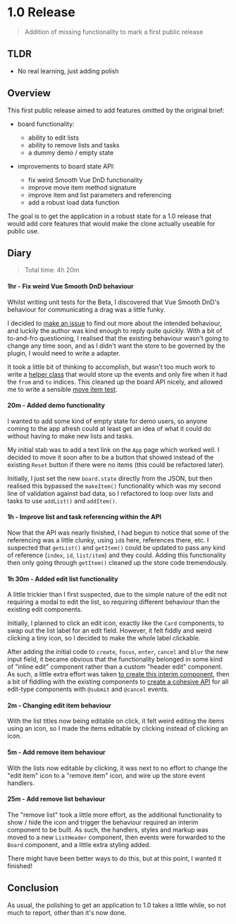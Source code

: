 # 1.0 Release

> Addition of missing functionality to mark a first public release

## TLDR

- No real learning, just adding polish

## Overview

This first public release aimed to add features omitted by the original brief:

- board functionality:
    - ability to edit lists
    - ability to remove lists and tasks
    - a dummy demo / empty state

- improvements to board state API:
    - fix weird Smooth Vue DnD functionality
    - improve move item method signature
    - improve item and list parameters and referencing
    - add a robust load data function

The goal is to get the application in a robust state for a 1.0 release that would add core features that would make the clone actually useable for public use.

## Diary

> Total time: 4h 20m

#### 1hr - Fix weird Vue Smooth DnD behaviour

Whilst writing unit tests for the Beta, I discovered that Vue Smooth DnD's behaviour for communicating a drag was a little funky.

I decided to [make an issue](https://github.com/kutlugsahin/vue-smooth-dnd/issues/16) to find out more about the intended behaviour, and luckily the author was kind enough to reply quite quickly. With a bit of to-and-fro questioning, I realised that the existing behaviour wasn't going to change any time soon, and as I didn't want the store to be governed by the plugin, I would need to write a adapter. 

It took a little bit of thinking to accomplish, but wasn't too much work to write a [helper class](https://github.com/davestewart/app-diary/commit/b927526163042c10f3e4b8371849975ca9ea33fc#diff-39d2e940a60059f261f0176510bcb93e) that would store up the events and only fire when it had the `from` and `to` indices. This cleaned up the board API nicely, and allowed me to write a sensible [move item test](https://github.com/davestewart/app-diary/blob/master/test/unit/specs/store/board.spec.js#L65-L69). 


#### 20m - Added demo functionality

I wanted to add some kind of empty state for demo users, so anyone coming to the app afresh could at least get an idea of what it could do without having to make new lists and tasks.

My initial stab was to add a text link on the `App` page which worked well. I decided to move it soon after to be a button that showed instead of the existing `Reset` button if there were no items (this could be refactored later).

Initially, I just set the new `board.state` directly from the JSON, but then realised this bypassed the `makeItem()` functionality which was my second line of validation against bad data, so I refactored to loop over lists and tasks to use `addList()` and `addItem()`.


#### 1h - Improve list and task referencing within the API

Now that the API was nearly finished, I had begun to notice that some of the referencing was a little clunky, using `id`s here, references there, etc. I suspected that `getList()` and `getItem()` could be updated to pass any kind of reference (`index`, `id`, `list/item`) and they could. Adding this functionality then only going through `getItem()` cleaned up the store code tremendously.


#### 1h 30m - Added edit list functionality

A little trickier than I first suspected, due to the simple nature of the edit not requiring a modal to edit the list, so requiring different behaviour than the existing edit components.

Initially, I planned to click an edit icon, exactly like the `Card` components, to swap out the list label for an edit field. However, it felt fiddly and weird clicking a tiny icon, so I decided to make the whole label clickable.

After adding the initial code to `create`, `focus`, `enter`, `cancel` and `blur` the new input field, it became obvious that the functionality belonged in some kind of "inline edit" component rather than a custom "header edit" component. As such, a little extra effort was taken [to create this interim component](https://github.com/davestewart/app-diary/commit/52f76cb4a9b650a8f67330464d5e474a8d6cd710), then a bit of fiddling with the existing components to [create a cohesive API](https://github.com/davestewart/app-diary/commit/27b5069d6c598508a383525b1a54b287c80d634d) for all edit-type components with `@submit` and `@cancel` events.

#### 2m - Changing edit item behaviour

With the list titles now being editable on click, it felt weird editing the items using an icon, so I made the items editable by clicking instead of clicking an icon.

#### 5m - Add remove item behaviour

With the lists now editable by clicking, it was next to no effort to change the "edit item" icon to a "remove item" icon, and wire up the store event handlers.

#### 25m - Add remove list behaviour

The "remove list" took a little more effort, as the additional functionality to show / hide the icon and trigger the behaviour required an interim component to be built. As such, the handlers, styles and markup was moved to a new `ListHeader` component, then events were forwarded to the `Board` component, and a little extra styling added.

There might have been better ways to do this, but at this point, I wanted it finished!


## Conclusion

As usual, the polishing to get an application to 1.0 takes a little while, so not much to report, other than it's now done.